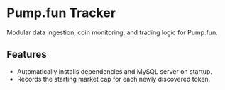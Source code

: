 # Pump.fun Tracker

Modular data ingestion, coin monitoring, and trading logic for Pump.fun.

## Features

- Automatically installs dependencies and MySQL server on startup.
- Records the starting market cap for each newly discovered token.
